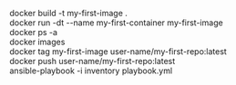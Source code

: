 docker build -t my-first-image . <br>
docker run -dt --name my-first-container my-first-image <br>
docker ps -a <br>
docker images <br>
docker tag my-first-image user-name/my-first-repo:latest <br>
docker push user-name/my-first-repo:latest <br>
ansible-playbook -i inventory playbook.yml
